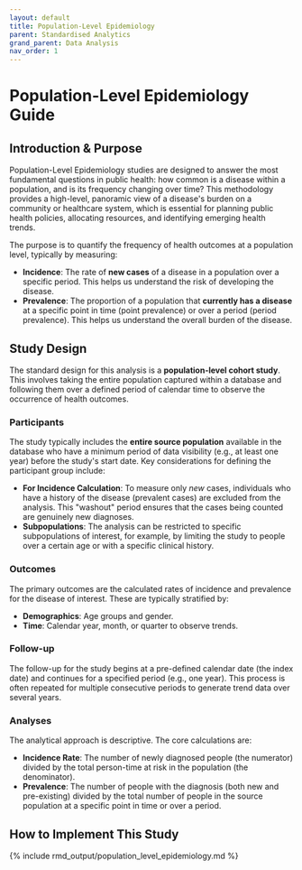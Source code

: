 ```yaml
---
layout: default
title: Population-Level Epidemiology
parent: Standardised Analytics
grand_parent: Data Analysis
nav_order: 1
---
```


# Population-Level Epidemiology Guide

## Introduction & Purpose

Population-Level Epidemiology studies are designed to answer the most fundamental questions in public health: how common is a disease within a population, and is its frequency changing over time? This methodology provides a high-level, panoramic view of a disease's burden on a community or healthcare system, which is essential for planning public health policies, allocating resources, and identifying emerging health trends.

The purpose is to quantify the frequency of health outcomes at a population level, typically by measuring:

*   **Incidence**: The rate of **new cases** of a disease in a population over a specific period. This helps us understand the risk of developing the disease.
*   **Prevalence**: The proportion of a population that **currently has a disease** at a specific point in time (point prevalence) or over a period (period prevalence). This helps us understand the overall burden of the disease.

## Study Design

The standard design for this analysis is a **population-level cohort study**. This involves taking the entire population captured within a database and following them over a defined period of calendar time to observe the occurrence of health outcomes.

### Participants

The study typically includes the **entire source population** available in the database who have a minimum period of data visibility (e.g., at least one year) before the study's start date. Key considerations for defining the participant group include:

*   **For Incidence Calculation**: To measure only *new* cases, individuals who have a history of the disease (prevalent cases) are excluded from the analysis. This "washout" period ensures that the cases being counted are genuinely new diagnoses.
*   **Subpopulations**: The analysis can be restricted to specific subpopulations of interest, for example, by limiting the study to people over a certain age or with a specific clinical history.

### Outcomes

The primary outcomes are the calculated rates of incidence and prevalence for the disease of interest. These are typically stratified by:

*   **Demographics**: Age groups and gender.
*   **Time**: Calendar year, month, or quarter to observe trends.

### Follow-up

The follow-up for the study begins at a pre-defined calendar date (the index date) and continues for a specified period (e.g., one year). This process is often repeated for multiple consecutive periods to generate trend data over several years.

### Analyses

The analytical approach is descriptive. The core calculations are:

*   **Incidence Rate**: The number of newly diagnosed people (the numerator) divided by the total person-time at risk in the population (the denominator).
*   **Prevalence**: The number of people with the diagnosis (both new and pre-existing) divided by the total number of people in the source population at a specific point in time or over a period.

## How to Implement This Study

{% include rmd_output/population_level_epidemiology.md %}
